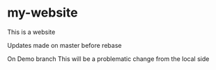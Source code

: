 # my-website


This is a website

Updates made on master before rebase

On Demo branch
This will be a problematic change from the local side